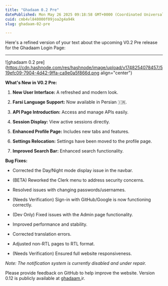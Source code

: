 ```yaml
---
title: "Ghadaam 0.2 Pre"
datePublished: Mon May 26 2025 09:18:58 GMT+0000 (Coordinated Universal Time)
cuid: cmb4vl840000f09joa2g4a94k
slug: ghadaam-02-pre

---
```


Here's a refined version of your text about the upcoming V0.2 Pre release for the Ghadaam Login Page:

---

![ghadaam 0.2 pre](https://cdn.hashnode.com/res/hashnode/image/upload/v1748254078457/519efc09-7904-4d42-9ffa-ca9e0a5f866d.png align="center")

**What's New in V0.2 Pre:**

1. **New User Interface:** A refreshed and modern look.
    
2. **Farsi Language Support:** Now available in Persian 🇮🇷.
    
3. **API Page Introduction:** Access and manage APIs easily.
    
4. **Session Display:** View active sessions directly.
    
5. **Enhanced Profile Page:** Includes new tabs and features.
    
6. **Settings Relocation:** Settings have been moved to the profile page.
    
7. **Improved Search Bar:** Enhanced search functionality.
    

**Bug Fixes:**

* Corrected the Day/Night mode display issue in the navbar.
    
* (BETA) Reworked the Clerk menu to address security concerns.
    
* Resolved issues with changing passwords/usernames.
    
* (Needs Verification) Sign-in with GitHub/Google is now functioning correctly.
    
* (Dev Only) Fixed issues with the Admin page functionality.
    
* Improved performance and stability.
    
* Corrected translation errors.
    
* Adjusted non-RTL pages to RTL format.
    
* (Needs Verification) Ensured full website responsiveness.
    

*Note: The notification system is currently disabled and under repair.*

Please provide feedback on GitHub to help improve the website. Version 0.12 is publicly available at [ghadaam.](http://ghadaam.vercel.app)ir.